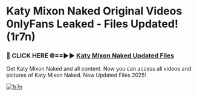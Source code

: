 # Katy Mixon Naked Original Videos 0nlyFans Leaked - Files Updated! (1r7n)

<h3>🔴 CLICK HERE 🌐==►► <a href="https://tinyurl.com/yckcrads" rel="nofollow">Katy Mixon Naked Updated Files</a></h3>

Get Katy Mixon Naked and all content. Now you can access all videos and pictures of Katy Mixon Naked. New Updated Files 2025!

[![1r7n](https://i.imgur.com/hpKpOFt.gif)](https://tinyurl.com/yckcrads)
